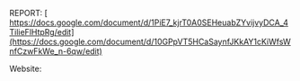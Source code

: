 REPORT:
[
https://docs.google.com/document/d/1PiE7_kjrT0A0SEHeuabZYvijvyDCA_4TilieFlHtpRg/edit](https://docs.google.com/document/d/10GPpVT5HCaSaynfJKkAY1cKiWfsWnfCzwFkWe_n-6qw/edit)

Website:



